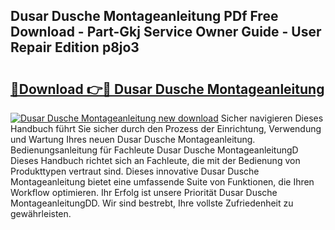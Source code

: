 ## Dusar Dusche Montageanleitung PDf Free Download - Part-Gkj Service Owner Guide - User Repair Edition p8jo3

# <h2><a href="http://df7cccb.blite.top/?on=Dusar+Dusche+Montageanleitung">🔗Download 👉🔴 Dusar Dusche Montageanleitung</a></h2>

[![Dusar Dusche Montageanleitung new download](https://i.imgur.com/lujVjoI.png)](http://df7cccb.blite.top/?on=Dusar+Dusche+Montageanleitung)
Sicher navigieren Dieses Handbuch führt Sie sicher durch den Prozess der Einrichtung, Verwendung und Wartung Ihres neuen Dusar Dusche Montageanleitung. Bedienungsanleitung für Fachleute Dusar Dusche MontageanleitungD Dieses Handbuch richtet sich an Fachleute, die mit der Bedienung von Produkttypen vertraut sind. Dieses innovative Dusar Dusche Montageanleitung bietet eine umfassende Suite von Funktionen, die Ihren Workflow optimieren. Ihr Erfolg ist unsere Priorität Dusar Dusche MontageanleitungDD. Wir sind bestrebt, Ihre vollste Zufriedenheit zu gewährleisten.
